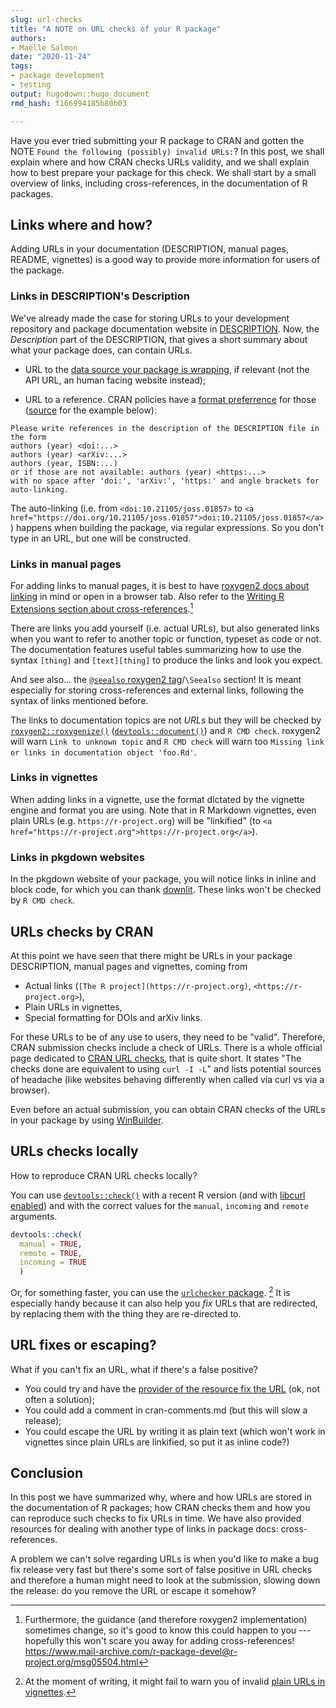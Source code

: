 ```yaml
---
slug: url-checks
title: "A NOTE on URL checks of your R package" 
authors: 
- Maëlle Salmon 
date: "2020-11-24" 
tags: 
- package development 
- testing
output: hugodown::hugo_document
rmd_hash: f166994185b80b03

---
```


Have you ever tried submitting your R package to CRAN and gotten the NOTE `Found the following (possibly) invalid URLs:`? In this post, we shall explain where and how CRAN checks URLs validity, and we shall explain how to best prepare your package for this check. We shall start by a small overview of links, including cross-references, in the documentation of R packages.

Links where and how?
--------------------

Adding URLs in your documentation (DESCRIPTION, manual pages, README, vignettes) is a good way to provide more information for users of the package.

### Links in DESCRIPTION's Description

We've already made the case for storing URLs to your development repository and package documentation website in [DESCRIPTION](/2019/12/10/urls/). Now, the *Description* part of the DESCRIPTION, that gives a short summary about what your package does, can contain URLs.

-   URL to the [data source your package is wrapping](https://devguide.ropensci.org/building.html#general), if relevant (not the API URL, an human facing website instead);

-   URL to a reference. CRAN policies have a [format preferrence](https://cran.r-project.org/web/packages/policies.html) for those ([source](https://github.com/ropensci/roweb3/issues/56#issuecomment-706947606) for the example below):

<!-- -->

    Please write references in the description of the DESCRIPTION file in the form
    authors (year) <doi:...>
    authors (year) <arXiv:...>
    authors (year, ISBN:...)
    or if those are not available: authors (year) <https:...>
    with no space after 'doi:', 'arXiv:', 'https:' and angle brackets for auto-linking.

The auto-linking (i.e. from `<doi:10.21105/joss.01857>` to `<a href="https://doi.org/10.21105/joss.01857">doi:10.21105/joss.01857</a>`) happens when building the package, via regular expressions. So you don't type in an URL, but one will be constructed.

### Links in manual pages

For adding links to manual pages, it is best to have [roxygen2 docs about linking](https://roxygen2.r-lib.org/articles/rd-formatting.html#links-2) in mind or open in a browser tab. Also refer to the [Writing R Extensions section about cross-references](https://cran.r-project.org/doc/manuals/R-exts.html#Cross_002dreferences).[^1]

There are links you add yourself (i.e. actual URLs), but also generated links when you want to refer to another topic or function, typeset as code or not. The documentation features useful tables summarizing how to use the syntax `[thing]` and `[text][thing]` to produce the links and look you expect.

And see also... the [`@seealso` roxygen2 tag](https://roxygen2.r-lib.org/articles/rd.html#cross-references)/`\Seealso` section! It is meant especially for storing cross-references and external links, following the syntax of links mentioned before.

The links to documentation topics are not *URLs* but they will be checked by [`roxygen2::roxygenize()`](https://roxygen2.r-lib.org/reference/roxygenize.html) ([`devtools::document()`](https://devtools.r-lib.org//reference/document.html)) and `R CMD check`. roxygen2 will warn `Link to unknown topic` and `R CMD check` will warn too `Missing link or links in documentation object 'foo.Rd'`.

### Links in vignettes

When adding links in a vignette, use the format dictated by the vignette engine and format you are using. Note that in R Markdown vignettes, even plain URLs (e.g. `https://r-project.org`) will be "linkified" (to `<a href="https://r-project.org">https://r-project.org</a>`).

### Links in pkgdown websites

In the pkgdown website of your package, you will notice links in inline and block code, for which you can thank [downlit](https://github.com/r-lib/downlit#features). These links won't be checked by `R CMD check`.

URLs checks by CRAN
-------------------

At this point we have seen that there might be URLs in your package DESCRIPTION, manual pages and vignettes, coming from

-   Actual links (`[The R project](https://r-project.org)`, `<https://r-project.org>`),
-   Plain URLs in vignettes,
-   Special formatting for DOIs and arXiv links.

For these URLs to be of any use to users, they need to be "valid". Therefore, CRAN submission checks include a check of URLs. There is a whole official page dedicated to [CRAN URL checks](https://cran.r-project.org/web/packages/URL_checks.html), that is quite short. It states "The checks done are equivalent to using `curl -I -L`" and lists potential sources of headache (like websites behaving differently when called via curl vs via a browser).

Even before an actual submission, you can obtain CRAN checks of the URLs in your package by using [WinBuilder](/2020/04/01/win-builder/).

URLs checks locally
-------------------

How to reproduce CRAN URL checks locally?

You can use [`devtools::check()`](https://devtools.r-lib.org//reference/check.html) with a recent R version (and with [libcurl enabled](https://www.mail-archive.com/r-package-devel@r-project.org/msg00046.html)) and with the correct values for the `manual`, `incoming` and `remote` arguments.

``` r
devtools::check(
  manual = TRUE,
  remote = TRUE,
  incoming = TRUE
  )
```

Or, for something faster, you can use the [`urlchecker` package](https://github.com/r-lib/urlchecker/). [^2] It is especially handy because it can also help you *fix* URLs that are redirected, by replacing them with the thing they are re-directed to.

URL fixes or escaping?
----------------------

What if you can't fix an URL, what if there's a false positive?

-   You could try and have the [provider of the resource fix the URL](https://twitter.com/krlmlr/status/1329042257404698625) (ok, not often a solution);
-   You could add a comment in cran-comments.md (but this will slow a release);
-   You could escape the URL by writing it as plain text (which won't work in vignettes since plain URLs are linkified, so put it as inline code?)

Conclusion
----------

In this post we have summarized why, where and how URLs are stored in the documentation of R packages; how CRAN checks them and how you can reproduce such checks to fix URLs in time. We have also provided resources for dealing with another type of links in package docs: cross-references.

A problem we can't solve regarding URLs is when you'd like to make a bug fix release very fast but there's some sort of false positive in URL checks and therefore a human might need to look at the submission, slowing down the release: do you remove the URL or escape it somehow?

[^1]: Furthermore, the guidance (and therefore roxygen2 implementation) sometimes change, so it's good to know this could happen to you --- hopefully this won't scare you away for adding cross-references! <a href="https://www.mail-archive.com/r-package-devel@r-project.org/msg05504.html" class="uri">https://www.mail-archive.com/r-package-devel@r-project.org/msg05504.html</a>

[^2]: At the moment of writing, it might fail to warn you of invalid [plain URLs in vignettes](https://github.com/r-lib/urlchecker/issues/4).


